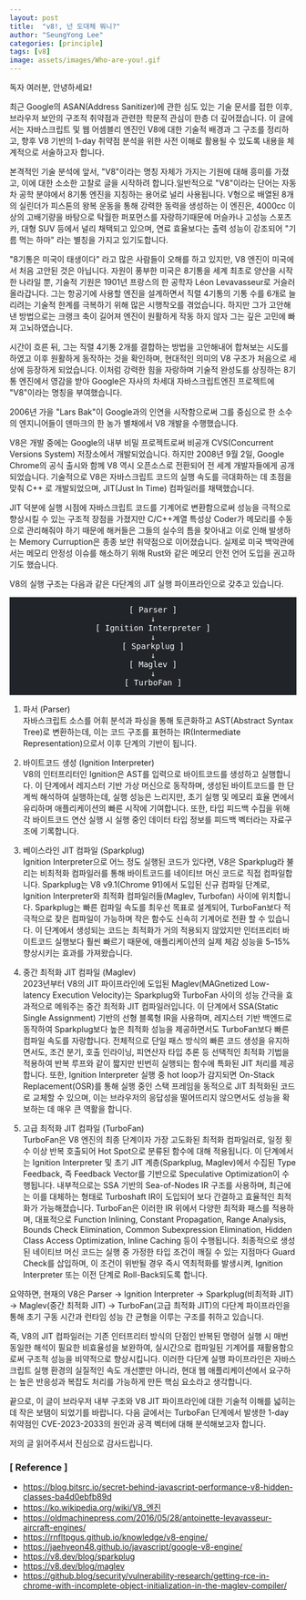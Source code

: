 ```yaml
---
layout: post
title:  "v8!, 넌 도대체 뭐니?"
author: "SeungYong Lee"
categories: [principle]
tags: [v8]
image: assets/images/Who-are-you!.gif
---
```

독자 여러분, 안녕하세요!

최근 Google의 ASAN(Address Sanitizer)에 관한 심도 있는 기술 문서를 접한 이후, 브라우저 보안의 구조적 취약점과 관련한 학문적 관심이 한층 더 깊어졌습니다. 이 글에서는 자바스크립트 및 웹 어셈블리 엔진인 V8에 대한 기술적 배경과 그 구조를 정리하고, 향후 V8 기반의 1-day 취약점 분석을 위한 사전 이해로 활용될 수 있도록 내용을 체계적으로 서술하고자 합니다.

본격적인 기술 분석에 앞서, "V8"이라는 명칭 자체가 가지는 기원에 대해 흥미를 가졌고, 이에 대한 소소한 고찰로 글을 시작하려 합니다.일반적으로 "V8"이라는 단어는 자동차 공학 분야에서 8기통 엔진을 지칭하는 용어로 널리 사용됩니다. V형으로 배열된 8개의 실린더가 피스톤의 왕복 운동을 통해 강력한 동력을 생성하는 이 엔진은, 4000cc 이상의 고배기량을 바탕으로 탁월한 퍼포먼스를 자랑하기때문에 머슬카나 고성능 스포츠카, 대형 SUV 등에서 널리 채택되고 있으며, 연료 효율보다는 출력 성능이 강조되어 "기름 먹는 하마" 라는 별칭을 가지고 있기도합니다.

"8기통은 미국이 태생이다" 라고 많은 사람들이 오해를 하고 있지만, V8 엔진이 미국에서 처음 고안된 것은 아닙니다. 자원이 풍부한 미국은 8기통을 세계 최초로 양산을 시작한 나라일 뿐, 기술적 기원은 1901년 프랑스의 한 공학자 Léon Levavasseur로 거슬러올라갑니다. 그는 항공기에 사용할 엔진을 설계하면서 직렬 4기통의 기통 수를 6개로 늘리려는 기술적 한계를 극복하기 위해 많은 시행착오를 겪었습니다. 하지만 그가 고안해낸 방법으로는 크랭크 축이 길어져 엔진이 원활하게 작동 하지 않자 그는 깊은 고민에 빠져 고뇌하였습니다. 

시간이 흐른 뒤, 그는 직렬 4기통 2개를 결합하는 방법을 고안해내어 합쳐보는 시도를 하였고 이후 원활하게 동작하는 것을 확인하며, 현대적인 의미의 V8 구조가 처음으로 세상에 등장하게 되었습니다. 이처럼 강력한 힘을 자랑하며 기술적 완성도를 상징하는 8기통 엔진에서 영감을 받아 Google은 자사의 차세대 자바스크립트엔진 프로젝트에 "V8"이라는 명칭을 부여했습니다.

2006년 가을 "Lars Bak"이 Google과의 인연을 시작함으로써 그를 중심으로 한 소수의 엔지니어들이 덴마크의 한 농가 별채에서 V8 개발을 수행했습니다.

V8은 개발 중에는 Google의 내부 비밀 프로젝트로써 비공개 CVS(Concurrent Versions System) 저장소에서 개발되었습니다. 하지만 2008년 9월 2일, Google Chrome의 공식 출시와 함께 V8 역시 오픈소스로 전환되어 전 세계 개발자들에게 공개되었습니다. 기술적으로 V8은 자바스크립트 코드의 실행 속도를 극대화하는 데 초점을 맞춰 C++ 로 개발되었으며, JIT(Just In Time) 컴파일러를 채택했습니다. 

JIT 덕분에 실행 시점에 자바스크립트 코드를 기계어로 변환함으로써 성능을 극적으로 향상시킬 수 있는 구조적 장점을 가졌지만 C/C++계열 특성상 Coder가 메모리를 수동으로 관리해줘야 하기 때문에 해커들은 그들의 실수의 틈을 찾아내고 이로 인해 발생하는 Memory Curruption은 종종 보안 취약점으로 이어졌습니다. 실제로 미국 백악관에서는 메모리 안정성 이슈를 해소하기 위해 Rust와 같은 메모리 안전 언어 도입을 권고하기도 했습니다.

V8의 실행 구조는 다음과 같은 다단계의 JIT 실행 파이프라인으로 갖추고 있습니다.

<div align="center" style="background-color: rgb(33, 37, 41); padding: 1em;">
<pre style="color: rgb(255, 255, 255); font-size: 1em; margin: 0;">
[ Parser ]
↓
[ Ignition Interpreter ]
↓
[ Sparkplug ]
↓
[ Maglev ]
↓
[ TurboFan ]
</pre>
</div>

1. 파서 (Parser)<br>
자바스크립트 소스를 어휘 분석과 파싱을 통해 토큰화하고 AST(Abstract Syntax Tree)로 변환하는데, 이는 코드 구조를 표현하는 IR(Intermediate Representation)으로서 이후 단계의 기반이 됩니다.

2. 바이트코드 생성 (Ignition Interpreter)<br>
V8의 인터프리터인 Ignition은 AST를 입력으로 바이트코드를 생성하고 실행합니다. 이 단계에서 레지스터 기반 가상 머신으로 동작하며, 생성된 바이트코드를 한 단계씩 해석하여 실행하는데, 실행 성능은 느리지만, 초기 실행 및 메모리 효율 면에서 유리하며 애플리케이션의 빠른 시작에 기여합니다. 또한, 타입 피드백 수집을 위해 각 바이트코드 연산 실행 시 실행 중인 데이터 타입 정보를 피드백 벡터라는 자료구조에 기록합니다.

3. 베이스라인 JIT 컴파일 (Sparkplug)<br>
Ignition Interpreter으로 어느 정도 실행된 코드가 있다면, V8은 Sparkplug라 불리는 비최적화 컴파일러를 통해 바이트코드를 네이티브 머신 코드로 직접 컴파일합니다. Sparkplug는 V8 v9.1(Chrome 91)에서 도입된 신규 컴파일 단계로, Ignition Interpreter와 최적화 컴파일러들(Maglev, Turbofan) 사이에 위치합니다. Sparkplug는 빠른 컴파일 속도를 최우선 목표로 설계되어, TurboFan보다 적극적으로 잦은 컴파일이 가능하며 작은 함수도 신속히 기계어로 전환 할 수 있습니다. 이 단계에서 생성되는 코드는 최적화가 거의 적용되지 않았지만 인터프리터 바이트코드 실행보다 훨씬 빠르기 때문에, 애플리케이션의 실제 체감 성능을 5–15% 향상시키는 효과를 가져왔습니다.

4. 중간 최적화 JIT 컴파일 (Maglev)<br>
2023년부터 V8의 JIT 파이프라인에 도입된 Maglev(MAGnetized Low-latency Execution Velocity)는 Sparkplug와 TurboFan 사이의 성능 간극을 효과적으로 메워주는 중간 최적화 JIT 컴파일러입니다. 이 단계에서 SSA(Static Single Assignment) 기반의 선형 블록형 IR을 사용하며, 레지스터 기반 백엔드로 동작하여 Sparkplug보다 높은 최적화 성능을 제공하면서도 TurboFan보다 빠른 컴파일 속도를 자랑합니다. 전체적으로 단일 패스 방식의 빠른 코드 생성을 유지하면서도, 조건 분기, 호출 인라이닝, 피연산자 타입 추론 등 선택적인 최적화 기법을 적용하여 반복 루프와 같이 짧지만 빈번히 실행되는 함수에 특화된 JIT 처리를 제공합니다.
또한, Ignition Interpreter 실행 중 hot loop가 감지되면 On-Stack Replacement(OSR)를 통해 실행 중인 스택 프레임을 동적으로 JIT 최적화된 코드로 교체할 수 있으며, 이는 브라우저의 응답성을 떨어뜨리지 않으면서도 성능을 확보하는 데 매우 큰 역활을 합니다.

5. 고급 최적화 JIT 컴파일 (TurboFan)<br>
TurboFan은 V8 엔진의 최종 단계이자 가장 고도화된 최적화 컴파일러로, 일정 횟수 이상 반복 호출되어 Hot Spot으로 분류된 함수에 대해 적용됩니다. 이 단계에서는 Ignition Interpreter 및 초기 JIT 계층(Sparkplug, Maglev)에서 수집된 Type Feedback, 즉 Feedback Vector를 기반으로 Speculative Optimization이 수행됩니다. 내부적으로는 SSA 기반의 Sea-of-Nodes IR 구조를 사용하며, 최근에는 이를 대체하는 형태로 Turboshaft IR이 도입되어 보다 간결하고 효율적인 최적화가 가능해졌습니다. TurboFan은 이러한 IR 위에서 다양한 최적화 패스를 적용하며, 대표적으로 Function Inlining, Constant Propagation, Range Analysis, Bounds Check Elimination, Common Subexpression Elimination, Hidden Class Access Optimization, Inline Caching 등이 수행됩니다. 최종적으로 생성된 네이티브 머신 코드는 실행 중 가정한 타입 조건이 깨질 수 있는 지점마다 Guard Check를 삽입하며, 이 조건이 위반될 경우 즉시 역최적화를 발생시켜, Ignition Interpreter 또는 이전 단계로 Roll-Back되도록 합니다.

요약하면, 현재의 V8은 Parser → Ignition Interpreter → Sparkplug(비최적화 JIT) → Maglev(중간 최적화 JIT) → TurboFan(고급 최적화 JIT)의 다단계 파이프라인을 통해 초기 구동 시간과 런타임 성능 간 균형을 이루는 구조를 취하고 있습니다.

즉, V8의 JIT 컴파일러는 기존 인터프리터 방식의 단점인 반복된 명령어 실행 시 매번 동일한 해석이 필요한 비효율성을 보완하여, 실시간으로 컴파일된 기계어를 재활용함으로써 구조적 성능을 비약적으로 향상시킵니다. 이러한 다단계 실행 파이프라인은 자바스크립트 실행 환경의 실질적인 속도 개선뿐만 아니라, 현대 웹 애플리케이션에서 요구하는 높은 반응성과 복잡도 처리를 가능하게 만든 핵심 요소라고 생각합니다.

끝으로, 이 글이 브라우저 내부 구조와 V8 JIT 파이프라인에 대한 기술적 이해를 넓히는 데 작은 보탬이 되었기를 바랍니다.
다음 글에서는 TurboFan 단계에서 발생한 1-day 취약점인 CVE-2023-2033의 원인과 공격 벡터에 대해 분석해보고자 합니다.

저의 글 읽어주셔서 진심으로 감사드립니다.

### [ Reference ]
- https://blog.bitsrc.io/secret-behind-javascript-performance-v8-hidden-classes-ba4d0ebfb89d
- https://ko.wikipedia.org/wiki/V8_엔진
- https://oldmachinepress.com/2016/05/28/antoinette-levavasseur-aircraft-engines/
- https://rnfltpgus.github.io/knowledge/v8-engine/
- https://jaehyeon48.github.io/javascript/google-v8-engine/
- https://v8.dev/blog/sparkplug
- https://v8.dev/blog/maglev
- https://github.blog/security/vulnerability-research/getting-rce-in-chrome-with-incomplete-object-initialization-in-the-maglev-compiler/